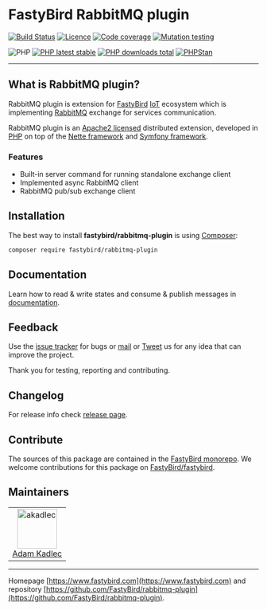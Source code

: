 # FastyBird RabbitMQ plugin

[![Build Status](https://badgen.net/github/checks/FastyBird/rabbitmq-plugin/main?cache=300&style=flat-square)](https://github.com/FastyBird/rabbitmq-plugin/actions)
[![Licence](https://badgen.net/github/license/FastyBird/rabbitmq-plugin?cache=300&style=flat-square)](https://github.com/FastyBird/rabbitmq-plugin/blob/main/LICENSE.md)
[![Code coverage](https://badgen.net/coveralls/c/github/FastyBird/rabbitmq-plugin?cache=300&style=flat-square)](https://coveralls.io/r/FastyBird/rabbitmq-plugin)
[![Mutation testing](https://img.shields.io/endpoint?style=flat-square&url=https%3A%2F%2Fbadge-api.stryker-mutator.io%2Fgithub.com%2FFastyBird%2Frabbitmq-plugin%2Fmain)](https://dashboard.stryker-mutator.io/reports/github.com/FastyBird/rabbitmq-plugin/main)

![PHP](https://badgen.net/packagist/php/FastyBird/rabbitmq-plugin?cache=300&style=flat-square)
[![PHP latest stable](https://badgen.net/packagist/v/FastyBird/rabbitmq-plugin/latest?cache=300&style=flat-square)](https://packagist.org/packages/FastyBird/rabbitmq-plugin)
[![PHP downloads total](https://badgen.net/packagist/dt/FastyBird/rabbitmq-plugin?cache=300&style=flat-square)](https://packagist.org/packages/FastyBird/rabbitmq-plugin)
[![PHPStan](https://img.shields.io/badge/phpstan-enabled-brightgreen.svg?style=flat-square)](https://github.com/phpstan/phpstan)

***

## What is RabbitMQ plugin?

RabbitMQ plugin is extension for [FastyBird](https://www.fastybird.com) [IoT](https://en.wikipedia.org/wiki/Internet_of_things) ecosystem
which is implementing [RabbitMQ](https://rabbitmq.com) exchange for services communication.

RabbitMQ plugin is an [Apache2 licensed](http://www.apache.org/licenses/LICENSE-2.0) distributed extension, developed
in [PHP](https://www.php.net) on top of the [Nette framework](https://nette.org) and [Symfony framework](https://symfony.com).

### Features

- Built-in server command for running standalone exchange client
- Implemented async RabbitMQ client
- RabbitMQ pub/sub exchange client

## Installation

The best way to install **fastybird/rabbitmq-plugin** is using [Composer](http://getcomposer.org/):

```sh
composer require fastybird/rabbitmq-plugin
```

## Documentation

Learn how to read & write states and consume & publish messages
in [documentation](https://github.com/FastyBird/rabbitmq-plugin/blob/main/docs/index.md).

## Feedback

Use the [issue tracker](https://github.com/FastyBird/fastybird/issues) for bugs
or [mail](mailto:code@fastybird.com) or [Tweet](https://twitter.com/fastybird) us for any idea that can improve the
project.

Thank you for testing, reporting and contributing.

## Changelog

For release info check [release page](https://github.com/FastyBird/fastybird/releases).

## Contribute

The sources of this package are contained in the [FastyBird monorepo](https://github.com/FastyBird/fastybird). We welcome contributions for this package on [FastyBird/fastybird](https://github.com/FastyBird/).

## Maintainers

<table>
	<tbody>
		<tr>
			<td align="center">
				<a href="https://github.com/akadlec">
					<img alt="akadlec" width="80" height="80" src="https://avatars3.githubusercontent.com/u/1866672?s=460&amp;v=4" />
				</a>
				<br>
				<a href="https://github.com/akadlec">Adam Kadlec</a>
			</td>
		</tr>
	</tbody>
</table>

***
Homepage [https://www.fastybird.com](https://www.fastybird.com) and
repository [https://github.com/FastyBird/rabbitmq-plugin](https://github.com/FastyBird/rabbitmq-plugin).
